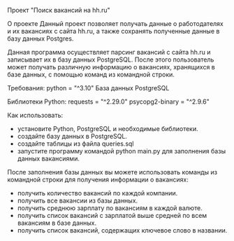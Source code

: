 Проект "Поиск вакансий на hh.ru"

О проекте Данный проект позволяет получать данные о работодателях и их вакансиях с сайта hh.ru, а также сохранять полученные данные в базу данных Postgres.

Данная программа осуществляет парсинг вакансий с сайта hh.ru и записывает их в базу данных PostgreSQL. 
После этого пользователь может получать различную информацию о вакансиях, хранящихся в базе данных, с помощью команд из командной строки.

Требования:
python = "^3.10"
База данных PostgreSQL

Библиотеки Python:
requests = "^2.29.0"
psycopg2-binary = "^2.9.6"

Как использовать:
- установите Python, PostgreSQL и необходимые библиотеки.
- создайте базу данных в PostgreSQL.
- создайте таблицы из файла queries.sql
- запустите программу командой python main.py для заполнения базы данных вакансиями.

После заполнения базы данных вы можете использовать команды из командной строки для получения информации о вакансиях:
- получить количество вакансий по каждой компании.
- получить все вакансии из базы данных.
- получить среднюю зарплату по вакансиям в каждой валюте.
- получить список вакансий с зарплатой выше средней по всем вакансиям в базе данных.
- получить список вакансий, содержащих ключевое слово в названии.